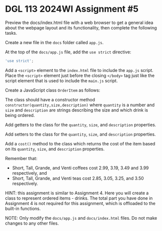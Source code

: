 # DGL 113 2024WI Assignment #5

Preview the docs/index.html file with a web browser to get a
general idea about the webpage layout and its functionality,
then complete the following tasks.

Create a new file in the `docs` folder called `app.js`.

At the top of the `docs/app.js` file, add the `use strict` directive:

```javascript
'use strict';
```

Add a `<script>` element to the `index.html` file to include the `app.js` script.
Place the `<script>` element just before the closing `</body>` tag just like
the script element that is used to include the `main.js` script.

Create a JavaScript class `OrderItem` as follows:

The class should have a constructor method `constructor(quantity,size,description)`
where `quantity` is a number and `size` and `description` are strings describing
the size and which drink is being ordered.

Add getters to the class for the `quantity`, `size`, and `description`
properties.

Add setters to the class for the `quantity`, `size`, and `description`
properties.

Add a `cost()` method to the class which returns the cost of the
item based on its `quantity`, `size`, and `description` properties.

Remember that:

- Short, Tall, Grande, and Venti coffees cost 2.99, 3.19, 3.49 and 3.99 respectively, and
- Short, Tall, Grande, and Venti teas cost 2.85, 3.05, 3.25, and 3.50 respectively.

HINT: this assignment is similar to Assignment 4. Here you will create a class to represent
ordered items - drinks. The total part you have done in Assignment 4 is not required for
this assignment, which is offloaded to the built-in functions.

NOTE: Only modify the `docs/app.js` and `docs/index.html` files.
Do not make changes to any other files.
